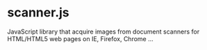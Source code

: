 scanner.js
==========

JavaScript library that acquire images from document scanners for HTML/HTML5 web pages on IE, Firefox, Chrome ...
